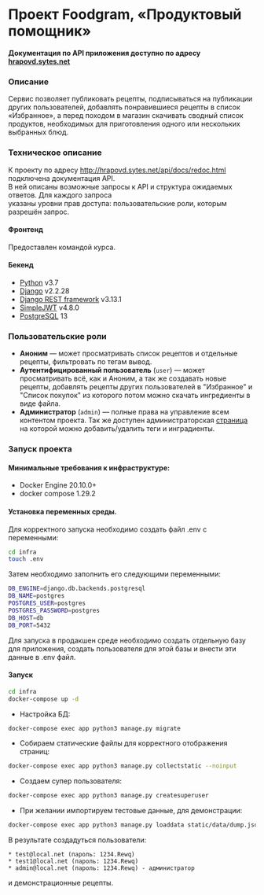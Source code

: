 # Проект Foodgram, «Продуктовый помощник»


**Документация по API приложения доступно по адресу [hrapovd.sytes.net](http://hrapovd.sytes.net/api/docs/redoc.html)**

### Описание
Cервис позволяет публиковать рецепты, подписываться на публикации других пользователей,
добавлять понравившиеся рецепты в список «Избранное», а перед походом в магазин
скачивать сводный список продуктов, необходимых для приготовления одного или
нескольких выбранных блюд.

### Техническое описание
К проекту по адресу <http://hrapovd.sytes.net/api/docs/redoc.html> подключена документация API.  
В ней описаны возможные запросы к API и структура ожидаемых ответов. Для каждого запроса  
указаны уровни прав доступа: пользовательские роли, которым разрешён запрос.

#### Фронтенд
Предоставлен командой курса.

#### Бекенд
- [Python] v3.7
- [Django] v2.2.28
- [Django REST framework] v3.13.1
- [SimpleJWT] v4.8.0
- [PostgreSQL] 13

### Пользовательские роли
- **Аноним** — может просматривать список рецептов и отдельные рецепты, фильтровать по тегам вывод.
- **Аутентифицированный пользователь** (`user`) — может просматривать всё, как и Аноним, а так же создавать новые рецепты, добавлять рецепты других пользователей в "Избранное" и "Список покупок" из которого потом можно скачать ингредиенты в виде файла.
- **Администратор** (`admin`) — полные права на управление всем контентом проекта. 
Так же доступен администраторская [страница](http://hrapovd.sytes.net/admin/) на которой можно добавить/удалить теги и инградиенты.
### Запуск проекта
#### Минимальные требования к инфраструктуре:

- Docker Engine 20.10.0+
- docker compose 1.29.2

#### Установка переменных среды.
Для корректного запуска необходимо создать файл .env с переменными:
```BASH
cd infra
touch .env
```
Затем необходимо заполнить его следующими переменными:
```BASH
DB_ENGINE=django.db.backends.postgresql
DB_NAME=postgres
POSTGRES_USER=postgres
POSTGRES_PASSWORD=postgres
DB_HOST=db
DB_PORT=5432
```
Для запуска в продакшен среде необходимо создать отдельную базу для приложения, создать пользователя для этой базы и внести эти данные в .env файл.


#### Запуск
```BASH
cd infra
docker-compose up -d
``` 
- Настройка БД: 
```BASH
docker-compose exec app python3 manage.py migrate
```
- Собираем статические файлы для корректного отображения страниц: 
```BASH
docker-compose exec app python3 manage.py collectstatic --noinput
```
- Создаем супер пользователя: 
```BASH
docker-compose exec app python3 manage.py createsuperuser
```
- При желании импортируем тестовые данные, для демонстрации: 
```BASH
docker-compose exec app python3 manage.py loaddata static/data/dump.json
```
В результате создадуться пользователи:
  
    * test@local.net (пароль: 1234.Rewq)
    * test1@local.net (пароль: 1234.Rewq)
    * admin@local.net (пароль: 1234.Rewq) - администратор
и демонстрационные рецепты.


[//]: # 
  [Python]: <https://www.python.org>
  [Django REST framework]: <https://www.django-rest-framework.org>
  [Django]: <https://www.djangoproject.com>
  [SimpleJWT]: <https://django-rest-framework-simplejwt.readthedocs.io/en/latest/>
  [PostgreSQL]: <https://www.postgresql.org/>